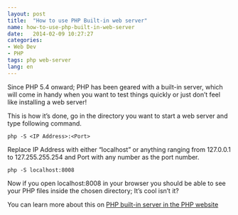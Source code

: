 ```yaml
---
layout: post
title:  "How to use PHP Built-in web server"
name: how-to-use-php-built-in-web-server
date:   2014-02-09 10:27:27
categories: 
- Web Dev
- PHP
tags: php web-server
lang: en
---
```

Since PHP 5.4 onward; PHP has been geared with a built-in server, which will come in handy when you want to test things quickly or just don’t feel like installing a web server!

This is how it’s done, go in the directory you want to start a web server and type following command.



    php -S <IP Address>:<Port>

Replace IP Address with either “localhost” or anything ranging from 127.0.0.1 to 127.255.255.254 and Port with any number as the port number.



    php -S localhost:8008

Now if you open localhost:8008 in your browser you should be able to see your PHP files inside the chosen directory; It’s cool isn’t it?

You can learn more about this on [PHP built-in server in the PHP website](http://www.php.net/manual/en/features.commandline.webserver.php)